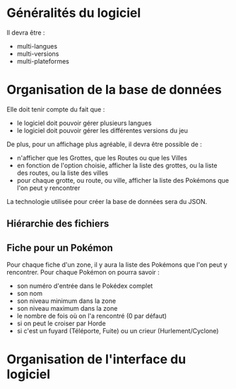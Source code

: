 # Généralités du logiciel

Il devra être :
* multi-langues
* multi-versions
* multi-plateformes

# Organisation de la base de données

Elle doit tenir compte du fait que :
* le logiciel doit pouvoir gérer plusieurs langues
* le logiciel doit pouvoir gérer les différentes versions du jeu

De plus, pour un affichage plus agréable, il devra être possible de :
* n'afficher que les Grottes, que les Routes ou que les Villes
* en fonction de l'option choisie, afficher la liste des grottes, ou la liste des routes, ou la liste des villes
* pour chaque grotte, ou route, ou ville, afficher la liste des Pokémons que l'on peut y rencontrer

La technologie utilisée pour créer la base de données sera du JSON.

## Hiérarchie des fichiers

## Fiche pour un Pokémon

Pour chaque fiche d'un zone, il y aura la liste des Pokémons que l'on peut y rencontrer. Pour chaque Pokémon on pourra savoir :
* son numéro d'entrée dans le Pokédex complet
* son nom
* son niveau minimum dans la zone
* son niveau maximum dans la zone
* le nombre de fois où on l'a rencontré (0 par défaut)
* si on peut le croiser par Horde
* si c'est un fuyard (Téléporte, Fuite) ou un crieur (Hurlement/Cyclone)

# Organisation de l'interface du logiciel
